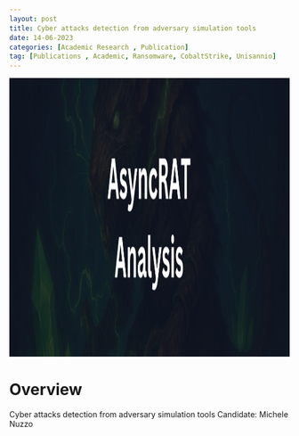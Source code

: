 ```yaml
---
layout: post
title: Cyber attacks detection from adversary simulation tools
date: 14-06-2023
categories: [Academic Research , Publication]
tag: [Publications , Academic, Ransomware, CobaltStrike, Unisannio]
---
```


<img src="assets/images/blogs/async-rat/AsyncRAT-Banner.png" alt="AsycRAT Banner" width="700" height="500">


# Overview

Cyber attacks detection from adversary simulation tools
Candidate: Michele Nuzzo